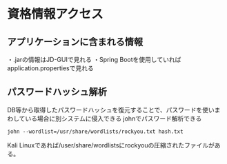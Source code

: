 # 資格情報アクセス

## アプリケーションに含まれる情報
・.jarの情報はJD-GUIで見れる
    ・Spring Bootを使用していればapplication.propertiesで見れる


## パスワードハッシュ解析
DB等から取得したパスワードハッシュを復元することで、パスワードを使いまわしている場合に別システムに侵入できる
johnでパスワード解析できる
```
john --wordlist=/usr/share/wordlists/rockyou.txt hash.txt 
```
Kali Linuxであれば/user/share/wordlistsにrockyouの圧縮されたファイルがある。

